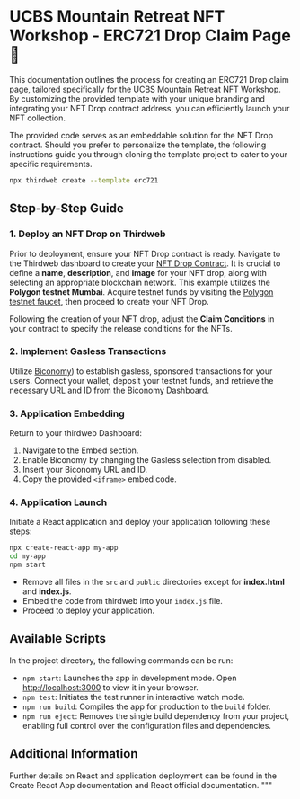 # UCBS Mountain Retreat NFT Workshop - ERC721 Drop Claim Page 🗻

This documentation outlines the process for creating an ERC721 Drop claim page, tailored specifically for the UCBS Mountain Retreat NFT Workshop. By customizing the provided template with your unique branding and integrating your NFT Drop contract address, you can efficiently launch your NFT collection.

The provided code serves as an embeddable solution for the NFT Drop contract. Should you prefer to personalize the template, the following instructions guide you through cloning the template project to cater to your specific requirements.
```bash
npx thirdweb create --template erc721
```
## Step-by-Step Guide

### 1. Deploy an NFT Drop on Thirdweb

Prior to deployment, ensure your NFT Drop contract is ready. Navigate to the Thirdweb dashboard to create your [NFT Drop Contract](https://thirdweb.com/thirdweb.eth/DropERC721). It is crucial to define a **name**, **description**, and **image** for your NFT drop, along with selecting an appropriate blockchain network. This example utilizes the **Polygon testnet Mumbai**. Acquire testnet funds by visiting the [Polygon testnet faucet](https://faucet.polygon.technology/), then proceed to create your NFT Drop.

Following the creation of your NFT drop, adjust the **Claim Conditions** in your contract to specify the release conditions for the NFTs.

### 2. Implement Gasless Transactions

Utilize [Biconomy](https://dashboard.biconomy.io/)) to establish gasless, sponsored transactions for your users. Connect your wallet, deposit your testnet funds, and retrieve the necessary URL and ID from the Biconomy Dashboard.

### 3. Application Embedding

Return to your thirdweb Dashboard:
1. Navigate to the Embed section.
2. Enable Biconomy by changing the Gasless selection from disabled.
3. Insert your Biconomy URL and ID.
4. Copy the provided `<iframe>` embed code.

### 4. Application Launch

Initiate a React application and deploy your application following these steps:

```sh
npx create-react-app my-app
cd my-app
npm start
```
- Remove all files in the `src` and `public` directories except for **index.html** and **index.js**.
- Embed the code from thirdweb into your `index.js` file.
- Proceed to deploy your application.

## Available Scripts

In the project directory, the following commands can be run:

- `npm start`: Launches the app in development mode. Open [http://localhost:3000](http://localhost:3000) to view it in your browser.
- `npm test`: Initiates the test runner in interactive watch mode.
- `npm run build`: Compiles the app for production to the `build` folder.
- `npm run eject`: Removes the single build dependency from your project, enabling full control over the configuration files and dependencies.

## Additional Information

Further details on React and application deployment can be found in the Create React App documentation and React official documentation.
"""
